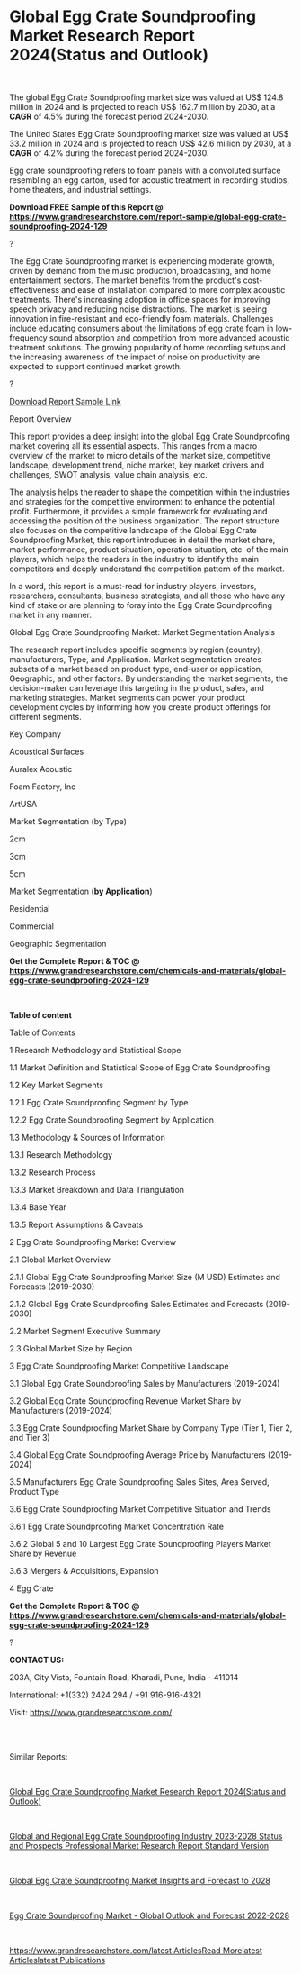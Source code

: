 <h1>Global Egg Crate Soundproofing Market Research Report 2024(Status and Outlook)</h1><br/><p>The global Egg Crate Soundproofing market size was valued at US$ 124.8 million in 2024 and is projected to reach US$ 162.7 million by 2030, at a <strong>CAGR</strong> of 4.5% during the forecast period 2024-2030.</p>
 
 
 
 <p>The United States Egg Crate Soundproofing market size was valued at US$ 33.2 million in 2024 and is projected to reach US$ 42.6 million by 2030, at a <strong>CAGR</strong> of 4.2% during the forecast period 2024-2030.</p>
 
 
 
 <p>Egg crate soundproofing refers to foam panels with a convoluted surface resembling an egg carton, used for acoustic treatment in recording studios, home theaters, and industrial settings.</p>
 
 
 
 <div><b>Download FREE Sample of this Report @ <a href="https://www.grandresearchstore.com/report-sample/global-egg-crate-soundproofing-2024-129">https://www.grandresearchstore.com/report-sample/global-egg-crate-soundproofing-2024-129</a></b></div>
 
 
 
 <p>? </p>
 
 
 
 <p>The Egg Crate Soundproofing market is experiencing moderate growth, driven by demand from the music production, broadcasting, and home entertainment sectors. The market benefits from the product&#39;s cost-effectiveness and ease of installation compared to more complex acoustic treatments. There&#39;s increasing adoption in office spaces for improving speech privacy and reducing noise distractions. The market is seeing innovation in fire-resistant and eco-friendly foam materials. Challenges include educating consumers about the limitations of egg crate foam in low-frequency sound absorption and competition from more advanced acoustic treatment solutions. The growing popularity of home recording setups and the increasing awareness of the impact of noise on productivity are expected to support continued market growth.</p>
 
 
 
 <p>? </p>
 
 
 
 <p><a href="https://www.grandresearchstore.com/mr-admin/report-sample/global-egg-crate-soundproofing-2024-129">Download Report Sample Link</a></p>
 
 
 
 <p>Report Overview</p>
 
 
 
 <p>This report provides a deep insight into the global Egg Crate Soundproofing market covering all its essential aspects. This ranges from a macro overview of the market to micro details of the market size, competitive landscape, development trend, niche market, key market drivers and challenges, SWOT analysis, value chain analysis, etc.</p>
 
 
 
 <p>The analysis helps the reader to shape the competition within the industries and strategies for the competitive environment to enhance the potential profit. Furthermore, it provides a simple framework for evaluating and accessing the position of the business organization. The report structure also focuses on the competitive landscape of the Global Egg Crate Soundproofing Market, this report introduces in detail the market share, market performance, product situation, operation situation, etc. of the main players, which helps the readers in the industry to identify the main competitors and deeply understand the competition pattern of the market.</p>
 
 
 
 <p>In a word, this report is a must-read for industry players, investors, researchers, consultants, business strategists, and all those who have any kind of stake or are planning to foray into the Egg Crate Soundproofing market in any manner.</p>
 
 
 
 <p>Global Egg Crate Soundproofing Market: Market Segmentation Analysis</p>
 
 
 
 <p>The research report includes specific segments by region (country), manufacturers, Type, and Application. Market segmentation creates subsets of a market based on product type, end-user or application, Geographic, and other factors. By understanding the market segments, the decision-maker can leverage this targeting in the product, sales, and marketing strategies. Market segments can power your product development cycles by informing how you create product offerings for different segments.</p>
 
 
 
 <p>Key Company</p>
 
 
 
 <p>Acoustical Surfaces</p>
 
 
 
 <p>Auralex Acoustic</p>
 
 
 
 <p>Foam Factory, Inc</p>
 
 
 
 <p>ArtUSA</p>
 
 
 
 <p>Market Segmentation (by Type)</p>
 
 
 
 <p>2cm</p>
 
 
 
 <p>3cm</p>
 
 
 
 <p>5cm</p>
 
 
 
 <p>Market Segmentation (<strong>by Application</strong>)</p>
 
 
 
 <p>Residential</p>
 
 
 
 <p>Commercial</p>
 
 
 
 <p>Geographic Segmentation</p>
 
 
 
 <div><b>Get the Complete Report & TOC @ <a href="https://www.grandresearchstore.com/chemicals-and-materials/global-egg-crate-soundproofing-2024-129">https://www.grandresearchstore.com/chemicals-and-materials/global-egg-crate-soundproofing-2024-129</a></b></div>
 
 
 
 <p><br />
 
 <b>Table of content</b></p>
 
 
 
 <p>Table of Contents<br />
 
 1 Research Methodology and Statistical Scope<br />
 
 1.1 Market Definition and Statistical Scope of Egg Crate Soundproofing<br />
 
 1.2 Key Market Segments<br />
 
 1.2.1 Egg Crate Soundproofing Segment by Type<br />
 
 1.2.2 Egg Crate Soundproofing Segment by Application<br />
 
 1.3 Methodology & Sources of Information<br />
 
 1.3.1 Research Methodology<br />
 
 1.3.2 Research Process<br />
 
 1.3.3 Market Breakdown and Data Triangulation<br />
 
 1.3.4 Base Year<br />
 
 1.3.5 Report Assumptions & Caveats<br />
 
 2 Egg Crate Soundproofing Market Overview<br />
 
 2.1 Global Market Overview<br />
 
 2.1.1 Global Egg Crate Soundproofing Market Size (M USD) Estimates and Forecasts (2019-2030)<br />
 
 2.1.2 Global Egg Crate Soundproofing Sales Estimates and Forecasts (2019-2030)<br />
 
 2.2 Market Segment Executive Summary<br />
 
 2.3 Global Market Size by Region<br />
 
 3 Egg Crate Soundproofing Market Competitive Landscape<br />
 
 3.1 Global Egg Crate Soundproofing Sales by Manufacturers (2019-2024)<br />
 
 3.2 Global Egg Crate Soundproofing Revenue Market Share by Manufacturers (2019-2024)<br />
 
 3.3 Egg Crate Soundproofing Market Share by Company Type (Tier 1, Tier 2, and Tier 3)<br />
 
 3.4 Global Egg Crate Soundproofing Average Price by Manufacturers (2019-2024)<br />
 
 3.5 Manufacturers Egg Crate Soundproofing Sales Sites, Area Served, Product Type<br />
 
 3.6 Egg Crate Soundproofing Market Competitive Situation and Trends<br />
 
 3.6.1 Egg Crate Soundproofing Market Concentration Rate<br />
 
 3.6.2 Global 5 and 10 Largest Egg Crate Soundproofing Players Market Share by Revenue<br />
 
 3.6.3 Mergers & Acquisitions, Expansion<br />
 
 4 Egg Crate</p>
 
 
 
 <div><b>Get the Complete Report & TOC @ <a href="https://www.grandresearchstore.com/chemicals-and-materials/global-egg-crate-soundproofing-2024-129">https://www.grandresearchstore.com/chemicals-and-materials/global-egg-crate-soundproofing-2024-129</a></b></div>
 
 
 
 <p>? </p>
 
 
 
 <p><b>CONTACT US:</b><br />
 
 203A, City Vista, Fountain Road, Kharadi, Pune, India - 411014<br />
 
 International: +1(332) 2424 294 / +91 916-916-4321<br />
 
 Visit: <a href="https://www.grandresearchstore.com/">https://www.grandresearchstore.com/</a><br />
 
 <br />
 
 <br />
 
 Similar Reports:<br />
 
 <br />
 
 <a href="https://www.grandresearchstore.com/chemicals-and-materials/global-egg-crate-soundproofing-2024-868">Global Egg Crate Soundproofing Market Research Report 2024(Status and Outlook)</a><br />
 
 <br />
 
 <a href="https://www.grandresearchstore.com/chemicals-and-materials/global-regional-egg-crate-soundproofing-2023-2028-707">Global and Regional Egg Crate Soundproofing Industry 2023-2028 Status and Prospects Professional Market Research Report Standard Version</a><br />
 
 <br />
 
 <a href="https://www.grandresearchstore.com/chemicals-and-materials/global-egg-crate-soundproofing-2028-272">Global Egg Crate Soundproofing Market Insights and Forecast to 2028</a><br />
 
 <br />
 
 <a href="https://www.grandresearchstore.com/chemicals-and-materials/global-egg-crate-soundproofing-2022-2028-912">Egg Crate Soundproofing Market - Global Outlook and Forecast 2022-2028</a><br />
 
 <br />
 
 <a href="https://gyeongbokgung.com">https://www.grandresearchstore.com/</a><a href="https://hallyeomaritime.com">latest Articles</a><a href="https://jingwansa.com">Read More</a><a href="https://nguoiviet.jp/">latest Articles</a><a href="https://www.intelmarketresearch.com/">latest Publications</a></p>